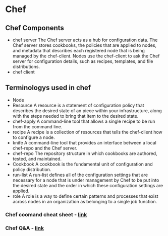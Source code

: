 # Chef

## Chef Components
- chef server
	The Chef server acts as a hub for configuration data. The Chef server stores cookbooks, the policies that are applied to nodes, and metadata that describes each registered node that is being managed by the chef-client.
	Nodes use the chef-client to ask the Chef server for configuration details, such as recipes, templates, and file distributions.
- chef client

## Terminologys used in chef 
- Node
- Resource
	A resource is a statement of configuration policy that describes the desired state of an piece within your infrastructure, along with the steps needed to bring that item to the desired state.
- chef-apply
	A command-line tool that allows a single recipe to be run from the command line.
- recipe
	A recipe is a collection of resources that tells the chef-client how to configure a node.
- knife
	A command-line tool that provides an interface between a local chef-repo and the Chef server.
- chef-repo
	The repository structure in which cookbooks are authored, tested, and maintained.
- Cookbook
	A cookbook is the fundamental unit of configuration and policy distribution.
- run-list
	A run-list defines all of the configuration settings that are necessary for a node that is under management by Chef to be put into the desired state and the order in which these configuration settings are applied.
- role
	A role is a way to define certain patterns and processes that exist across nodes in an organization as belonging to a single job function.
	
### Chef coomand cheat sheet - [link]()
### Chef Q&A - [link](http://saviomathew.blogspot.com/2018/07/q-chef.html)
